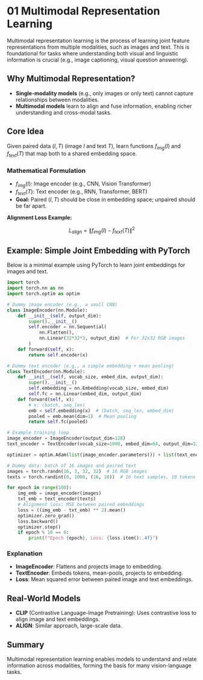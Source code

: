 # 01 Multimodal Representation Learning

Multimodal representation learning is the process of learning joint feature representations from multiple modalities, such as images and text. This is foundational for tasks where understanding both visual and linguistic information is crucial (e.g., image captioning, visual question answering).

## Why Multimodal Representation?

- **Single-modality models** (e.g., only images or only text) cannot capture relationships between modalities.
- **Multimodal models** learn to align and fuse information, enabling richer understanding and cross-modal tasks.

## Core Idea

Given paired data $(I, T)$ (image $I$ and text $T$), learn functions $f_{img}(I)$ and $f_{text}(T)$ that map both to a shared embedding space.

### Mathematical Formulation

- $f_{img}(I)$: Image encoder (e.g., CNN, Vision Transformer)
- $f_{text}(T)$: Text encoder (e.g., RNN, Transformer, BERT)
- **Goal:** Paired $(I, T)$ should be close in embedding space; unpaired should be far apart.

**Alignment Loss Example:**
```math
L_{align} = \| f_{img}(I) - f_{text}(T) \|^2
```

## Example: Simple Joint Embedding with PyTorch

Below is a minimal example using PyTorch to learn joint embeddings for images and text.

```python
import torch
import torch.nn as nn
import torch.optim as optim

# Dummy image encoder (e.g., a small CNN)
class ImageEncoder(nn.Module):
    def __init__(self, output_dim):
        super().__init__()
        self.encoder = nn.Sequential(
            nn.Flatten(),
            nn.Linear(32*32*3, output_dim)  # For 32x32 RGB images
        )
    def forward(self, x):
        return self.encoder(x)

# Dummy text encoder (e.g., a simple embedding + mean pooling)
class TextEncoder(nn.Module):
    def __init__(self, vocab_size, embed_dim, output_dim):
        super().__init__()
        self.embedding = nn.Embedding(vocab_size, embed_dim)
        self.fc = nn.Linear(embed_dim, output_dim)
    def forward(self, x):
        # x: (batch, seq_len)
        emb = self.embedding(x)  # (batch, seq_len, embed_dim)
        pooled = emb.mean(dim=1)  # Mean pooling
        return self.fc(pooled)

# Example training loop
image_encoder = ImageEncoder(output_dim=128)
text_encoder = TextEncoder(vocab_size=1000, embed_dim=64, output_dim=128)

optimizer = optim.Adam(list(image_encoder.parameters()) + list(text_encoder.parameters()), lr=1e-3)

# Dummy data: batch of 16 images and paired text
images = torch.randn(16, 3, 32, 32)  # 16 RGB images
texts = torch.randint(0, 1000, (16, 10))  # 16 text samples, 10 tokens each

for epoch in range(100):
    img_emb = image_encoder(images)
    txt_emb = text_encoder(texts)
    # Alignment loss: MSE between paired embeddings
    loss = ((img_emb - txt_emb) ** 2).mean()
    optimizer.zero_grad()
    loss.backward()
    optimizer.step()
    if epoch % 10 == 0:
        print(f"Epoch {epoch}, Loss: {loss.item():.4f}")
```

### Explanation
- **ImageEncoder**: Flattens and projects image to embedding.
- **TextEncoder**: Embeds tokens, mean-pools, projects to embedding.
- **Loss**: Mean squared error between paired image and text embeddings.

## Real-World Models
- **CLIP** (Contrastive Language-Image Pretraining): Uses contrastive loss to align image and text embeddings.
- **ALIGN**: Similar approach, large-scale data.

## Summary
Multimodal representation learning enables models to understand and relate information across modalities, forming the basis for many vision-language tasks. 